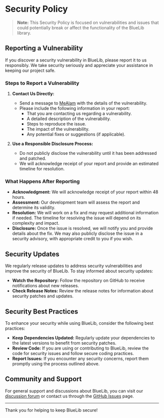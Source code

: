 # Security Policy

> **Note:** This Security Policy is focused on vulnerabilities and issues that could potentially break or affect the functionality of the BlueLib library.

## Reporting a Vulnerability

If you discover a security vulnerability in BlueLib, please report it to us responsibly. We take security seriously and appreciate your assistance in keeping our project safe.

### Steps to Report a Vulnerability

1. **Contact Us Directly:**
   - Send a message to [MeAlam](https://discord.com/users/397416283835990016) with the details of the vulnerability.
   - Please include the following information in your report:
     - That you are contacting us regarding a vulnerability.
     - A detailed description of the vulnerability.
     - Steps to reproduce the issue.
     - The impact of the vulnerability.
     - Any potential fixes or suggestions (if applicable).

2. **Use a Responsible Disclosure Process:**
   - Do not publicly disclose the vulnerability until it has been addressed and patched.
   - We will acknowledge receipt of your report and provide an estimated timeline for resolution.

### What Happens After Reporting

- **Acknowledgment:** We will acknowledge receipt of your report within 48 hours.
- **Assessment:** Our development team will assess the report and determine its validity.
- **Resolution:** We will work on a fix and may request additional information if needed. The timeline for resolving the issue will depend on its complexity and impact.
- **Disclosure:** Once the issue is resolved, we will notify you and provide details about the fix. We may also publicly disclose the issue in a security advisory, with appropriate credit to you if you wish.

## Security Updates

We regularly release updates to address security vulnerabilities and improve the security of BlueLib. To stay informed about security updates:

- **Watch the Repository:** Follow the repository on GitHub to receive notifications about new releases.
- **Check Release Notes:** Review the release notes for information about security patches and updates.

## Security Best Practices

To enhance your security while using BlueLib, consider the following best practices:

- **Keep Dependencies Updated:** Regularly update your dependencies to the latest versions to benefit from security patches.
- **Review Code:** If you are using or contributing to BlueLib, review the code for security issues and follow secure coding practices.
- **Report Issues:** If you encounter any security concerns, report them promptly using the process outlined above.

## Community and Support

For general support and discussions about BlueLib, you can visit our [discussion forum](https://github.com/MeAlam1/BlueLib/discussions) or contact us through the [GitHub Issues](https://github.com/MeAlam1/BlueLib/issues) page.

---

Thank you for helping to keep BlueLib secure!


